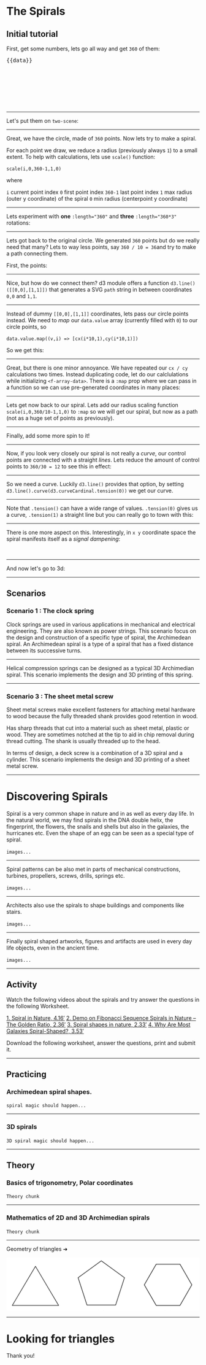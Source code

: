 # The Spirals

## Initial tutorial

First, get some numbers, lets go all way and get `360` of them:

<f-array-data length="360">
  <pre slot-scope="data" style="height: 8rem">{{data}}</pre>
</f-array-data>

---

Let's put them on `two-scene`:

<f-array-data :length="360">
  <f-scene slot-scope="data">
    <f-grid />
    <f-circle v-for="(_,i) in data.value"
      :x="cx(i,1)"
      :y="cy(i,1)"
      r="0.02"
    />
  </f-scene>
</f-array-data>

---

Great, we have the circle, made of `360` points. Now lets try to make a spiral.

For each point we draw, we reduce a radius (previously always `1`) to a small extent. To help with calculations, lets use `scale()` function:

```
scale(i,0,360-1,1,0)   
```

where 

`i` current point index
`0` first point index
`360-1` last point index
`1` max radius (outer y coordinate) of the spiral
`0` min radius (centerpoint y coordinate)

---

Lets experiment with **one** `:length="360"` and **three** `:length="360*3"` rotations:

<f-array-data :length="360">
  <f-scene slot-scope="data">
    <f-grid />
    <circle v-for="(_,i) in data.value"
      :cx="cx(i,scale(i,0,360-1,1,0))"
      :cy="cy(i,scale(i,0,360-1,1,0))"
      r="0.02"
    />
  </f-scene>
</f-array-data>

<f-array-data :length="360*3">
  <f-scene slot-scope="data">
    <f-grid />
    <f-circle v-for="(_,i) in data.value"
      :x="cx(i,scale(i,0,(360*3)-1,1,0))"
      :y="cy(i,scale(i,0,(360*3)-1,1,0))"
      r="0.02"
    />
  </f-scene>
</f-array-data>

---

Lets got back to the original circle. We generated `360` points but do we really need that many? Lets to way less points, say `360 / 10 = 36`and try to make a path connecting them.

First, the points:

<f-array-data :length="360/10">
  <f-scene slot-scope="data">
    <f-grid />
    <f-circle v-for="(_,i) in data.value"
      :x="cx(i*10,1)"
      :y="cy(i*10,1)"
      r="0.02"
    />
  </f-scene>
</f-array-data>

---

Nice, but how do we connect them? d3 module offers a function `d3.line()([[0,0],[1,1]])` that generates a SVG `path` string in between coordinates `0,0` and `1,1`.

<f-array-data :length="360/10">
  <f-scene slot-scope="data">
    <f-grid />
    <f-circle v-for="(_,i) in data.value"
      :x="cx(i*10,1)"
      :y="cy(i*10,1)"
      r="0.02"
    />
    <path
    :d="d3.line()([[0,0],[1,1]])"
      stroke="black"
    />
  </f-scene>
</f-array-data>

---

Instead of dummy `[[0,0],[1,1]]` coordinates, lets pass our circle points instead. We need to *map* our `data.value` array (currently filled with `0`) to our circle points, so
```
data.value.map((v,i) => [cx(i*10,1),cy(i*10,1)])
```
So we get this:

<f-array-data :length="360/10">
  <f-scene slot-scope="data">
    <f-grid />
    <f-circle v-for="(_,i) in data.value"
      :cx="cx(i*10,1)"
      :cy="cy(i*10,1)"
      r="0.02"
    />
    <path :d="d3.line()(data.value.map((v,i) => [cx(i*10,1),cy(i*10,1)]))"       
      fill="none"
      stroke="black"
    />
  </f-scene>
</f-array-data>

---

Great, but there is one minor annoyance. We have repeated our `cx / cy` calculations two times. Instead duplicating code, let do our calclulations while initializing `<f-array-data>`. There is a `:map` prop where we can pass in a function so we can use pre-generated coordinates in many places:

<f-array-data :length="360/10" :map="(v,i) => ([cx(i*10,1),cy(i*10,1)])">
  <f-scene slot-scope="data">
    <f-grid />
    <f-circle v-for="d in data.value"
      :x="d[0]"
      :y="d[1]"
      r="0.02"
    />
    <f-circle v-for="d in data.value"
      :x="d[0]"
      :y="d[1]"
      r="0.1"
      fill="none"
      stroke="var(--red)"
    />
    <path :d="d3.line()(data.value)"       
      fill="none"
      stroke="black"
    />
  </f-scene>
</f-array-data>

---

Lets get now back to our spiral. Lets add our radius scaling function `scale(i,0,360/10-1,1,0)` to `:map` so we will get our spiral, but now as a path (not as a huge set of points as previously).

<f-array-data :length="360/10" :map="(_,i) => ([cx(i * 10,scale(i,0,360/10-1,1,0)),cy(i * 10,scale(i,0,360/10-1,1,0))])">
  <f-scene slot-scope="data">
    <f-grid />
    <f-circle v-for="d in data.value"
      :x="d[0]"
      :y="d[1]"
      r="0.02"
    />
    <path
      :d="d3.line()(data.value)"
      fill="none"
      stroke="black"
    />
  </f-scene>
</f-array-data>

---

Finally, add some more spin to it!

<f-animation-data from="1" to="10" value="1" alternate="true">
<f-array-data slot-scope="sData" :length="(360 * sData.value) / 10" :map="(_,i) => ([cx(i * 10,scale(i,0,(360 * sData.value)/10-1,1,0)),cy(i * 10,scale(i,0,(360 * sData.value)/10-1,1,0))])">
  <f-scene slot-scope="data">
    <f-grid />
    <f-circle v-for="d in data.value"
      :x="d[0]"
      :y="d[1]"
      r="0.02"
    />
    <path
      :d="d3.line()(data.value)"
      fill="none"
      stroke="black"
    />
  </f-scene>
</f-array-data>
</f-animation-data>

---

Now, if you look very closely our spiral is not really a *curve*, our control points are connected with a straight *lines*. Lets reduce the amount of control points to `360/30 = 12` to see this in effect:

<f-array-data :length="360/30" :map="(_,i) => ([cx(i * 30,scale(i,0,360/30-1,1,0)),cy(i * 30,scale(i,0,360/30-1,1,0))])">
  <f-scene slot-scope="data">
    <f-grid />
    <f-circle v-for="d in data.value"
      :x="d[0]"
      :y="d[1]"
      r="0.02"
    />
    <path
      :d="d3.line()(data.value)"
      fill="none"
      stroke="black"
    />
  </f-scene>
</f-array-data>

---

So we need a curve. Luckily `d3.line()` provides that option, by setting `d3.line().curve(d3.curveCardinal.tension(0))` we get our curve. 

<f-array-data :length="360/30" :map="(_,i) => ([cx(i * 30,scale(i,0,360/30-1,1,0)),cy(i * 30,scale(i,0,360/30-1,1,0))])">
  <f-scene slot-scope="data">
    <f-grid />
    <f-circle v-for="d in data.value"
      :x="d[0]"
      :y="d[1]"
      r="0.02"
    />
    <path
      :d="d3.line().curve(d3.curveCardinal.tension(0))(data.value)"
      fill="none"
      stroke="black"
    />
  </f-scene>
</f-array-data>

---

Note that `.tension()` can have a wide range of values. `.tension(0)` gives us a curve, `.tension(1)` a straight line but you can really go to town with this:

<f-slider-data from="3" to="32" value="8" title="Control point count">
<f-slider-data from="-30" to="30" step="0.01" value="0" title="Tension"
slot-scope="sliderData">
<f-array-data
  slot-scope="sliderData2"
  :length="sliderData.value"
  :map="(_,i) => ([ cx(360 / sliderData.value * i, 1), cy(360 / sliderData.value * i, 1)])"
>
<f-scene slot-scope="arrayData">
  <f-grid />
  <f-circle
    v-for="d in arrayData.value"
    :x="d[0]"
    :y="d[1]"
    r="0.02"
  />
  <path
    stroke="var(--red)"
    opacity="0.7"
    fill="none"
    :d="
      d3.line()
        .curve(d3.curveCardinalClosed.tension(sliderData2.value))
        (arrayData.value)
    "
  />
  <f-circle
    r="1"
    fill="none"
    stroke="var(--primary)"
    opacity="0.5"
  >
</f-scene>
</f-array-data>
</f-slider-data>
</f-slider-data>

---

There is one more aspect on this. Interestingly, in `x y` coordinate space the spiral manifests itself as a *signal dampening*:

<f-array-data :length="360">
  <f-scene slot-scope="data">
    <f-grid />
    <f-circle v-for="(_,i) in data.value"
      :x="cx(i,scale(i,0,360-1,1,0))"
      :y="cy(i,scale(i,0,360-1,1,0))"
      r="0.02"
    />
  </f-scene>
</f-array-data>

<f-array-data :length="360*3">
  <f-scene slot-scope="data">
    <f-grid />
    <f-circle v-for="(_,i) in data.value"
      :y="cx(i,scale(i,0,(360*3)-1,1,0))"
      :y="cy(i,scale(i,0,(360*3)-1,1,0))"
      r="0.02"
    />
  </f-scene>
</f-array-data>

<br>

<f-array-data :length="360">
  <f-scene slot-scope="data">
    <f-grid />
    <f-circle v-for="(_,i) in data.value"
      :x="cx(i,scale(i,0,360-1,1,0))"
      :y="scale(i,0,360-1,1,0)"
      r="0.02"
    />
  </f-scene>
</f-array-data>

<f-array-data :length="360*3">
  <f-scene slot-scope="data">
    <f-grid />
    <f-circle v-for="(_,i) in data.value"
      :x="cx(i,scale(i,0,360*3-1,1,0))"
      :y="scale(i,0,360*3-1,1,0)"
      r="0.02"
    />
  </f-scene>
</f-array-data>

---

And now let's go to 3d:

<f-array-data :length="360" :map="(v,i) => ({x: cx(i*10,i/500), y: cy(i*10,i/500),z:i/500})">
  <f-scene3 slot-scope="data">
    <f-animation-data :to="deg2rad(360)"> 
      <f-group3
        slot-scope="aData"
        :rotation="{ y: aData.value }"
        :scaling="0.6"
      >
        <f-grid3 />
        <f-line3 :points="data.value"/>
      </f-group3>
    </f-animation-data>
  </f-scene3>
</f-array-data>

---

## Scenarios

### Scenario 1 : The clock spring

Clock springs are used in various applications in mechanical and electrical engineering.   They are also known as power strings.
This scenario focus on the design and construction of a specific type of spiral, the Archimedean spiral. An Archimedean spiral is a type of a spiral that has a fixed distance between its successive turns.

---


Helical compression springs can be designed as a typical 3D Archimedian spiral. This scenario implements the design and 3D printing of this spring.

---

### Scenario 3 : The sheet metal screw

Sheet metal screws make excellent fasteners for attaching metal hardware to wood because the fully threaded shank provides good retention in wood.

Has sharp threads that cut into a material such as sheet metal, plastic or wood. They are sometimes notched at the tip to aid in chip removal during thread cutting. The shank is usually threaded up to the head.

In terms of design, a deck screw is a combination of a 3D spiral and a cylinder. This scenario implements the design and 3D printing of a sheet metal screw.

---

# Discovering Spirals

Spiral is a very common shape in nature and in as well as every day life. In the natural world, we may find spirals in the DNA double helix, the fingerprint, the flowers, the snails and shells but also in the galaxies, the hurricanes etc. Even the shape of an egg can be seen as a special type of spiral.

<code>images...</code>

---

Spiral  patterns can be also met in parts of mechanical constructions, turbines, propellers, screws, drills, springs etc.

<code>images...</code>

---

Architects also use the spirals to shape buildings and components like stairs.

<code>images...</code>

---

Finally spiral shaped artworks, figures and artifacts are used in every day life objects, even in the  ancient time.

<code>images...</code>

---

## Activity

Watch the following videos about the spirals and try answer the questions in the following Worksheet.

[1. Spiral in Nature, 4.16′](https://www.youtube.com/watch?v=lPOf70xIJyg)
[2. Demo on Fibonacci Sequence Spirals in Nature – The Golden Ratio, 2.36′](https://www.youtube.com/watch?v=iEnR8zupK0A)
[3. Spiral shapes in nature, 2.33′](https://www.youtube.com/watch?v=GiSd2OrYP8s)
[4. Why Are Most Galaxies Spiral-Shaped?, 3.53′](https://www.youtube.com/watch?v=aIUu5uMKB70)

Download the following worksheet, answer the questions, print and submit it. 

---

## Practicing

### Archimedean spiral shapes. 

<code>spiral magic should happen...</code>

---

### 3D spirals

<code>3D spiral magic should happen...</code>

---

## Theory

### Basics of trigonometry, Polar coordinates

<code>Theory chunk</code>

--- 

### Mathematics of 2D and 3D Archimedian spirals

<code>Theory chunk</code>

---

<div class="button_primary">
  Geometry of triangles ➜
</div>

![](../images/test11a.png)

---



# Looking for triangles
 
Thank you!
